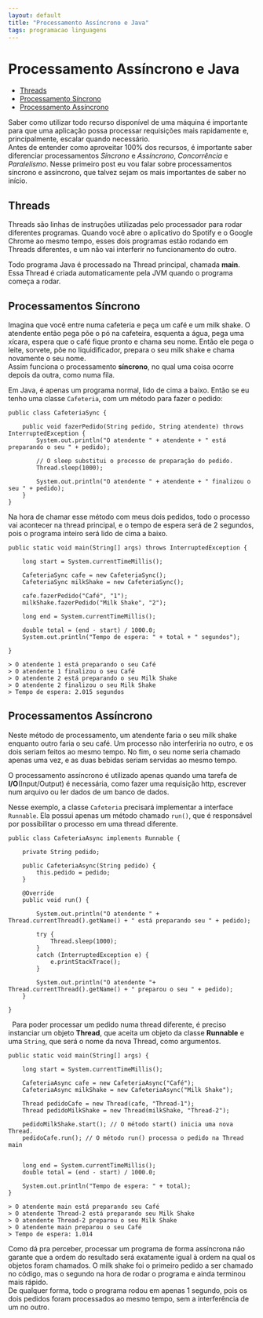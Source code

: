 ```yaml
---
layout: default
title: "Processamento Assíncrono e Java"
tags: programacao linguagens
---
```


# Processamento Assíncrono e Java

* [Threads](#threads)
* [Processamento Síncrono](#sync)
* [Processamento Assíncrono](#async)

Saber como utilizar todo recurso disponível de uma máquina é importante para que uma aplicação possa processar requisições mais rapidamente e, principalmente, escalar quando necessário.  
Antes de entender como aproveitar 100% dos recursos, é importante saber diferenciar processamentos *Síncrono* e  *Assíncrono*, *Concorrência* e *Paralelismo*. Nesse primeiro post eu vou falar sobre processamentos síncrono e assíncrono, que talvez sejam os mais importantes de saber no início.

## Threads <a name="threads"></a>

Threads são linhas de instruções utilizadas pelo processador para rodar diferentes programas. Quando você abre o aplicativo do Spotify e o Google Chrome ao mesmo tempo, esses dois programas estão rodando em Threads diferentes, e um não vai interferir no funcionamento do outro.

Todo programa Java é processado na Thread principal, chamada **main**. Essa Thread é criada automaticamente pela JVM quando o programa começa a rodar.

## Processamentos Síncrono <a name="sync"></a>

Imagina que você entre numa cafeteria e peça um café e um milk shake. O atendente então pega põe o pó na cafeteira, esquenta a água, pega uma xícara, espera que o café fique pronto e chama seu nome. Então ele pega o leite, sorvete, põe no liquidificador, prepara o seu milk shake e chama novamente o seu nome.  
Assim funciona o processamento **síncrono**, no qual uma coisa ocorre depois da outra, como numa fila.

Em Java, é apenas um programa normal, lido de cima a baixo.
Então se eu tenho uma classe `Cafeteria`, com um método para fazer o pedido: 
```
public class CafeteriaSync {

    public void fazerPedido(String pedido, String atendente) throws InterruptedException {
        System.out.println("O atendente " + atendente + " está preparando o seu " + pedido);

        // O sleep substitui o processo de preparação do pedido.
        Thread.sleep(1000);

        System.out.println("O atendente " + atendente + " finalizou o seu " + pedido);
    }
}
```

Na hora de chamar esse método com meus dois pedidos, todo o processo vai acontecer na thread principal, e o tempo de espera será de 2 segundos, pois o programa inteiro será lido de cima a baixo.

```
public static void main(String[] args) throws InterruptedException {

    long start = System.currentTimeMillis();

    CafeteriaSync cafe = new CafeteriaSync();
    CafeteriaSync milkShake = new CafeteriaSync();

    cafe.fazerPedido("Café", "1");
    milkShake.fazerPedido("Milk Shake", "2");

    long end = System.currentTimeMillis();

    double total = (end - start) / 1000.0;
    System.out.println("Tempo de espera: " + total + " segundos");

}

> O atendente 1 está preparando o seu Café
> O atendente 1 finalizou o seu Café
> O atendente 2 está preparando o seu Milk Shake
> O atendente 2 finalizou o seu Milk Shake
> Tempo de espera: 2.015 segundos
```

## Processamentos Assíncrono <a name="async"></a>

Neste método de processamento, um atendente faria o seu milk shake enquanto outro faria o seu café. Um processo não interferiria no outro, e os dois seriam feitos ao mesmo tempo. No fim, o seu nome seria chamado apenas uma vez, e as duas bebidas seriam servidas ao mesmo tempo.  

O processamento assíncrono é utilizado apenas quando uma tarefa de **I/O**(Input/Output) é necessária, como fazer uma requisição http, escrever num arquivo ou ler dados de um banco de dados.  

Nesse exemplo, a classe `Cafeteria` precisará implementar a interface `Runnable`. Ela possui apenas um método chamado `run()`, que é responsável por possibilitar o processo em uma thread diferente.

```
public class CafeteriaAsync implements Runnable {

    private String pedido;

    public CafeteriaAsync(String pedido) {
        this.pedido = pedido;
    }

    @Override
    public void run() {
        
        System.out.println("O atendente " + Thread.currentThread().getName() + " está preparando seu " + pedido);

        try {
            Thread.sleep(1000);
        }
        catch (InterruptedException e) {
            e.printStackTrace();
        }

        System.out.println("O atendente "+ Thread.currentThread().getName() + " preparou o seu " + pedido);
    }

}
```
&nbsp;
Para poder processar um pedido numa thread diferente, é preciso instanciar um objeto **Thread**, que aceita um objeto da classe **Runnable** e uma `String`, que será o nome da nova Thread, como argumentos.

```
public static void main(String[] args) {

    long start = System.currentTimeMillis();

    CafeteriaAsync cafe = new CafeteriaAsync("Café");
    CafeteriaAsync milkShake = new CafeteriaAsync("Milk Shake");

    Thread pedidoCafe = new Thread(cafe, "Thread-1");
    Thread pedidoMilkShake = new Thread(milkShake, "Thread-2");

    pedidoMilkShake.start(); // O método start() inicia uma nova Thread.
    pedidoCafe.run(); // O método run() processa o pedido na Thread main


    long end = System.currentTimeMillis();
    double total = (end - start) / 1000.0;

    System.out.println("Tempo de espera: " + total);
}

> O atendente main está preparando seu Café
> O atendente Thread-2 está preparando seu Milk Shake
> O atendente Thread-2 preparou o seu Milk Shake
> O atendente main preparou o seu Café
> Tempo de espera: 1.014
```

Como dá pra perceber, processar um programa de forma assíncrona não garante que a ordem do resultado será exatamente igual à ordem na qual os objetos foram chamados. O milk shake foi o primeiro pedido a ser chamado no código, mas o segundo na hora de rodar o programa e ainda terminou mais rápido.  
De qualquer forma, todo o programa rodou em apenas 1 segundo, pois os dois pedidos foram processados ao mesmo tempo, sem a interferência de um no outro.

